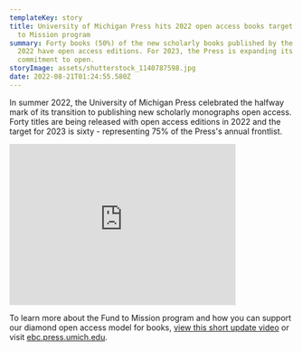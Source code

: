 ```yaml
---
templateKey: story
title: University of Michigan Press hits 2022 open access books target with Fund
  to Mission program
summary: Forty books (50%) of the new scholarly books published by the Press in
  2022 have open access editions. For 2023, the Press is expanding its
  commitment to open.
storyImage: assets/shutterstock_1140787598.jpg
date: 2022-08-21T01:24:55.580Z
---
```

In summer 2022, the University of Michigan Press celebrated the halfway mark of its transition to publishing new scholarly monographs open access. Forty titles are being released with open access editions in 2022 and the target for 2023 is sixty - representing 75% of the Press's annual frontlist.

<iframe id="kaltura_player" src="https://cdnapisec.kaltura.com/p/1038472/sp/103847200/embedIframeJs/uiconf_id/20515051/partner_id/1038472?iframeembed=true&playerId=kaltura_player&entry_id=1_rqed4hiq&flashvars\[streamerType]=auto&amp;flashvars\[localizationCode]=en&amp;flashvars\[leadWithHTML5]=true&amp;flashvars\[sideBarContainer.plugin]=true&amp;flashvars\[sideBarContainer.position]=left&amp;flashvars\[sideBarContainer.clickToClose]=true&amp;flashvars\[chapters.plugin]=true&amp;flashvars\[chapters.layout]=vertical&amp;flashvars\[chapters.thumbnailRotator]=false&amp;flashvars\[streamSelector.plugin]=true&amp;flashvars\[EmbedPlayer.SpinnerTarget]=videoHolder&amp;flashvars\[dualScreen.plugin]=true&amp;flashvars\[Kaltura.addCrossoriginToIframe]=true&amp;&wid=1_7iinyuc5" width="400" height="285" allowfullscreen webkitallowfullscreen mozAllowFullScreen allow="autoplay \*; fullscreen \*; encrypted-media *" sandbox="allow-forms allow-same-origin allow-scripts allow-top-navigation allow-pointer-lock allow-popups allow-modals allow-orientation-lock allow-popups-to-escape-sandbox allow-presentation allow-top-navigation-by-user-activation" frameborder="0" title="U-M Press Fund to Mission Update - August 2022"></iframe>

To learn more about the Fund to Mission program and how you can support our diamond open access model for books, [view this short update video](https://lib.mivideo.it.umich.edu/media/t/1_rqed4hiq) or visit [ebc.press.umich.edu](https://ebc.press.umich.edu/).